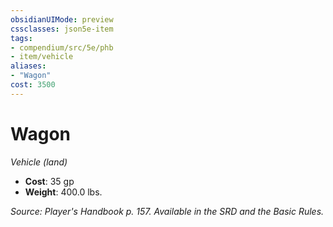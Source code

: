```yaml
---
obsidianUIMode: preview
cssclasses: json5e-item
tags:
- compendium/src/5e/phb
- item/vehicle
aliases: 
- "Wagon"
cost: 3500
---
```

# Wagon
*Vehicle (land)*  

- **Cost**: 35 gp
- **Weight**: 400.0 lbs.

*Source: Player's Handbook p. 157. Available in the SRD and the Basic Rules.*